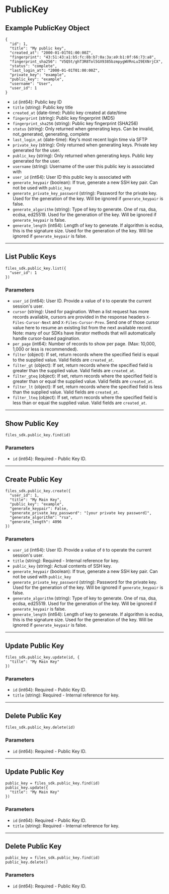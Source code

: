 # PublicKey

## Example PublicKey Object

```
{
  "id": 1,
  "title": "My public key",
  "created_at": "2000-01-01T01:00:00Z",
  "fingerprint": "43:51:43:a1:b5:fc:8b:b7:0a:3a:a9:b1:0f:66:73:a8",
  "fingerprint_sha256": "V5Q5t/ghT3R8Tol5GX9385bzmpygWVRnLuI9EXNrjCX",
  "status": "complete",
  "last_login_at": "2000-01-01T01:00:00Z",
  "private_key": "example",
  "public_key": "example",
  "username": "User",
  "user_id": 1
}
```

* `id` (int64): Public key ID
* `title` (string): Public key title
* `created_at` (date-time): Public key created at date/time
* `fingerprint` (string): Public key fingerprint (MD5)
* `fingerprint_sha256` (string): Public key fingerprint (SHA256)
* `status` (string): Only returned when generating keys. Can be invalid, not_generated, generating, complete
* `last_login_at` (date-time): Key's most recent login time via SFTP
* `private_key` (string): Only returned when generating keys. Private key generated for the user.
* `public_key` (string): Only returned when generating keys. Public key generated for the user.
* `username` (string): Username of the user this public key is associated with
* `user_id` (int64): User ID this public key is associated with
* `generate_keypair` (boolean): If true, generate a new SSH key pair. Can not be used with `public_key`
* `generate_private_key_password` (string): Password for the private key. Used for the generation of the key. Will be ignored if `generate_keypair` is false.
* `generate_algorithm` (string): Type of key to generate.  One of rsa, dsa, ecdsa, ed25519. Used for the generation of the key. Will be ignored if `generate_keypair` is false.
* `generate_length` (int64): Length of key to generate. If algorithm is ecdsa, this is the signature size. Used for the generation of the key. Will be ignored if `generate_keypair` is false.


---

## List Public Keys

```
files_sdk.public_key.list({
  "user_id": 1
})
```

### Parameters

* `user_id` (int64): User ID.  Provide a value of `0` to operate the current session's user.
* `cursor` (string): Used for pagination.  When a list request has more records available, cursors are provided in the response headers `X-Files-Cursor-Next` and `X-Files-Cursor-Prev`.  Send one of those cursor value here to resume an existing list from the next available record.  Note: many of our SDKs have iterator methods that will automatically handle cursor-based pagination.
* `per_page` (int64): Number of records to show per page.  (Max: 10,000, 1,000 or less is recommended).
* `filter` (object): If set, return records where the specified field is equal to the supplied value. Valid fields are `created_at`.
* `filter_gt` (object): If set, return records where the specified field is greater than the supplied value. Valid fields are `created_at`.
* `filter_gteq` (object): If set, return records where the specified field is greater than or equal the supplied value. Valid fields are `created_at`.
* `filter_lt` (object): If set, return records where the specified field is less than the supplied value. Valid fields are `created_at`.
* `filter_lteq` (object): If set, return records where the specified field is less than or equal the supplied value. Valid fields are `created_at`.


---

## Show Public Key

```
files_sdk.public_key.find(id)
```

### Parameters

* `id` (int64): Required - Public Key ID.


---

## Create Public Key

```
files_sdk.public_key.create({
  "user_id": 1,
  "title": "My Main Key",
  "public_key": "example",
  "generate_keypair": False,
  "generate_private_key_password": "[your private key password]",
  "generate_algorithm": "rsa",
  "generate_length": 4096
})
```

### Parameters

* `user_id` (int64): User ID.  Provide a value of `0` to operate the current session's user.
* `title` (string): Required - Internal reference for key.
* `public_key` (string): Actual contents of SSH key.
* `generate_keypair` (boolean): If true, generate a new SSH key pair. Can not be used with `public_key`
* `generate_private_key_password` (string): Password for the private key. Used for the generation of the key. Will be ignored if `generate_keypair` is false.
* `generate_algorithm` (string): Type of key to generate.  One of rsa, dsa, ecdsa, ed25519. Used for the generation of the key. Will be ignored if `generate_keypair` is false.
* `generate_length` (int64): Length of key to generate. If algorithm is ecdsa, this is the signature size. Used for the generation of the key. Will be ignored if `generate_keypair` is false.


---

## Update Public Key

```
files_sdk.public_key.update(id, {
  "title": "My Main Key"
})
```

### Parameters

* `id` (int64): Required - Public Key ID.
* `title` (string): Required - Internal reference for key.


---

## Delete Public Key

```
files_sdk.public_key.delete(id)
```

### Parameters

* `id` (int64): Required - Public Key ID.


---

## Update Public Key

```
public_key = files_sdk.public_key.find(id)
public_key.update({
  "title": "My Main Key"
})
```

### Parameters

* `id` (int64): Required - Public Key ID.
* `title` (string): Required - Internal reference for key.


---

## Delete Public Key

```
public_key = files_sdk.public_key.find(id)
public_key.delete()
```

### Parameters

* `id` (int64): Required - Public Key ID.
